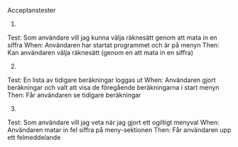 Acceptanstester 

1.
Test: Som användare vill jag kunna välja räknesätt genom att mata in en siffra 
When: Användaren har startat programmet och är på menyn 
Then: Kan användaren välja räknesätt (genom en att mata in en siffra)

2. 
Test: En lista av tidigare beräkningar loggas ut
When: Användaren gjort beräkningar och valt att visa de föregående beräkningarna i start menyn 
Then: Får användaren se tidigare beräkningar

3. 
Test: Som användare vill jag veta när jag gjort ett ogiltigt menyval
When: Användaren matar in fel siffra på meny-sektionen
Then: Får användaren upp ett felmeddelande 
